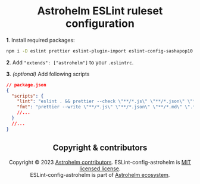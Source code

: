 <h1 align="center"> Astrohelm ESLint ruleset configuration </h1>

**1**. Install required packages: <br/>

```bash
npm i -D eslint prettier eslint-plugin-import eslint-config-sashapop10 eslint-config-prettier eslint-plugin-prettier
```

**2**. Add `"extends": ["astrohelm"]` to your `.eslintrc`.

**3**. _(optional)_ Add following scripts

```json
// package.json
{
  "scripts": {
    "lint": "eslint . && prettier --check \"**/*.js\" \"**/*.json\" \"**/*.md\" \".*rc\" \"**/*.yml\"",
    "fmt": "prettier --write \"**/*.js\" \"**/*.json\" \"**/*.md\" \".*rc\" \"**/*.yml\""
    //...
  }
  //...
}
```

<h2 align="center">Copyright & contributors</h2>

<p align="center">
Copyright © 2023 <a href="https://github.com/astrohelm/eslint-config-astrohelm/graphs/contributors">Astrohelm contributors</a>.
ESLint-config-astrohelm is <a href="./LICENSE">MIT licensed license</a>.<br/>
ESLint-config-astrohelm is part of <a href="https://github.com/astrohelm">Astrohelm ecosystem</a>.
</p>
